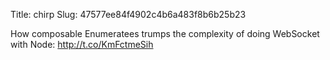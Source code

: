 Title: chirp
Slug: 47577ee84f4902c4b6a483f8b6b25b23

How composable Enumeratees trumps the complexity of doing WebSocket with Node: <a href="http://t.co/KmFctmeSih">http://t.co/KmFctmeSih</a>
